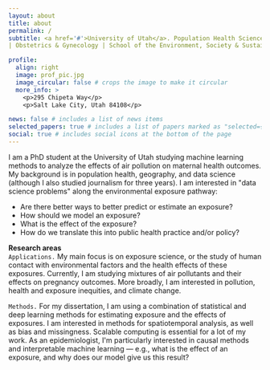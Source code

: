 ```yaml
---
layout: about
title: about
permalink: /
subtitle: <a href='#'>University of Utah</a>. Population Health Sciences >
| Obstetrics & Gynecology | School of the Environment, Society & Sustainability

profile:
  align: right
  image: prof_pic.jpg
  image_circular: false # crops the image to make it circular
  more_info: >
    <p>295 Chipeta Way</p>
    <p>Salt Lake City, Utah 84108</p>

news: false # includes a list of news items
selected_papers: true # includes a list of papers marked as "selected={true}"
social: true # includes social icons at the bottom of the page
---
```


I am a PhD student at the University of Utah studying machine learning methods to analyze the effects of air pollution on maternal health outcomes. My background is in population health, geography, and data science (although I also studied journalism for three years). I am interested in "data science problems" along the environmental exposure pathway:
* Are there better ways to better predict or estimate an exposure?
* How should we model an exposure?
* What is the effect of the exposure?
* How do we translate this into public health practice and/or policy?

**Research areas**  
`Applications.` My main focus is on exposure science, or the study of human contact with environmental factors and the health effects of these exposures. Currently, I am studying mixtures of air pollutants and their effects on pregnancy outcomes. More broadly, I am interested in pollution, health and exposure inequities, and climate change.

`Methods.` For my dissertation, I am using a combination of statistical and deep learning methods for estimating exposure and the effects of exposures. I am interested in methods for spatiotemporal analysis, as well as bias and missingness. Scalable computing is essential for a lot of my work. As an epidemiologist, I'm particularly interested in causal methods and interpretable machine learning — e.g., what is the effect of an exposure, and why does our model give us this result?
